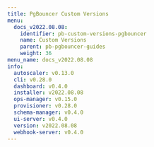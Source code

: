 ```yaml
---
title: PgBouncer Custom Versions
menu:
  docs_v2022.08.08:
    identifier: pb-custom-versions-pgbouncer
    name: Custom Versions
    parent: pb-pgbouncer-guides
    weight: 36
menu_name: docs_v2022.08.08
info:
  autoscaler: v0.13.0
  cli: v0.28.0
  dashboard: v0.4.0
  installer: v2022.08.08
  ops-manager: v0.15.0
  provisioner: v0.28.0
  schema-manager: v0.4.0
  ui-server: v0.4.0
  version: v2022.08.08
  webhook-server: v0.4.0
---
```


